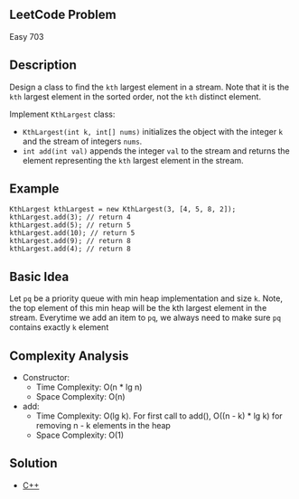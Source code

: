 ## LeetCode Problem
Easy 703

## Description
Design a class to find the `kth` largest element in a stream. Note that it is the `kth` largest element in the sorted order, not the `kth` distinct element.

Implement `KthLargest` class:
- `KthLargest(int k, int[] nums)` initializes the object with the integer `k` and the stream of integers `nums`.
- `int add(int val)` appends the integer `val` to the stream and returns the element representing the `kth` largest element in the stream.

## Example
```
KthLargest kthLargest = new KthLargest(3, [4, 5, 8, 2]);
kthLargest.add(3); // return 4
kthLargest.add(5); // return 5
kthLargest.add(10); // return 5
kthLargest.add(9); // return 8
kthLargest.add(4); // return 8
```

## Basic Idea
Let `pq` be a priority queue with min heap implementation and size `k`. Note, the top element of this min heap will be the kth largest element in the stream. Everytime we add an item to `pq`, we always need to make sure `pq` contains exactly `k` element

## Complexity Analysis
- Constructor:
  - Time Complexity: O(n * lg n)
  - Space Complexity: O(n)
- add:
  - Time Complexity: O(lg k). For first call to add(), O((n - k) * lg k) for removing n - k elements in the heap
  - Space Complexity: O(1)

## Solution
- [C++](./solution.cpp)